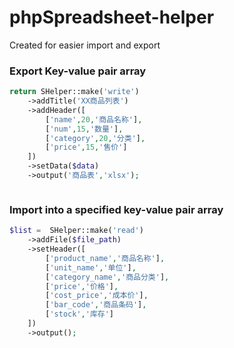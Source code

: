 # phpSpreadsheet-helper
Created for easier import and export


### Export Key-value pair array


```php
return SHelper::make('write')
    ->addTitle('XX商品列表')
    ->addHeader([
        ['name',20,'商品名称'],
        ['num',15,'数量'],
        ['category',20,'分类'],
        ['price',15,'售价']
    ])
    ->setData($data)
    ->output('商品表','xlsx');
```
<img src=""/>


### Import into a specified key-value pair array

```php
$list =  SHelper::make('read')
    ->addFile($file_path)
    ->setHeader([
        ['product_name','商品名称'],
        ['unit_name','单位'],
        ['category_name','商品分类'],
        ['price','价格'],
        ['cost_price','成本价'],
        ['bar_code','商品条码'],
        ['stock','库存']
    ])
    ->output();
```




